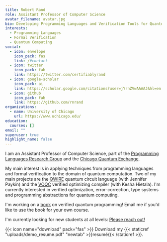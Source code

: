 ```yaml
---
title: Robert Rand
role: Assistant Professor of Computer Science
avatar_filename: avatar.jpg
bio: Developing Programming Languages and Verification Tools for Quantum Computing
interests:
  - Programming Languages
  - Formal Verification
  - Quantum Computing
social:
  - icon: envelope
    icon_pack: fas
    link: /#contact
  - icon: twitter
    icon_pack: fab
    link: https://twitter.com/certifiablyrand
  - icon: google-scholar
    icon_pack: ai
    link: https://scholar.google.com/citations?user=jYrnZVwAAAAJ&hl=en
  - icon: github
    icon_pack: fab
    link: https://github.com/rnrand
organizations:
  - name: University of Chicago
    url: https://www.uchicago.edu/
education:
  courses: []
email: ""
superuser: true
highlight_name: false
---
```

I am an Assistant Professor of Computer Science, part of the [Programming Languages Research Group](http://pl.cs.uchicago.edu/) and the [Chicago Quantum Exchange](https://quantum.uchicago.edu/).

My main interest is in applying techniques from programming languages and formal verification to the domain of quantum computation. Two of my main projects are the [QWIRE](https://github.com/inQWIRE/QWIRE/) quantum circuit language (with Jennifer Paykin) and the [VOQC](https://github.com/inQWIRE/SQIR/) verified optimizing compiler (with Kesha Hietala). I'm currently interested in verified optimization, error-correction, type systems and programming abstractions for quantum computing.

I'm working on a [book](http://people.cs.uchicago.edu/~rand/vqc/index.html) on verified quantum programming! Email me if you'd like to use the book for your own course.

I'm currently looking for new students at all levels: [Please reach out!](mailto:rand@uchicago.edu)

{{< icon name="download" pack="fas" >}} Download my {{< staticref "uploads/demo_resume.pdf" "newtab" >}}resumé{{< /staticref >}}.